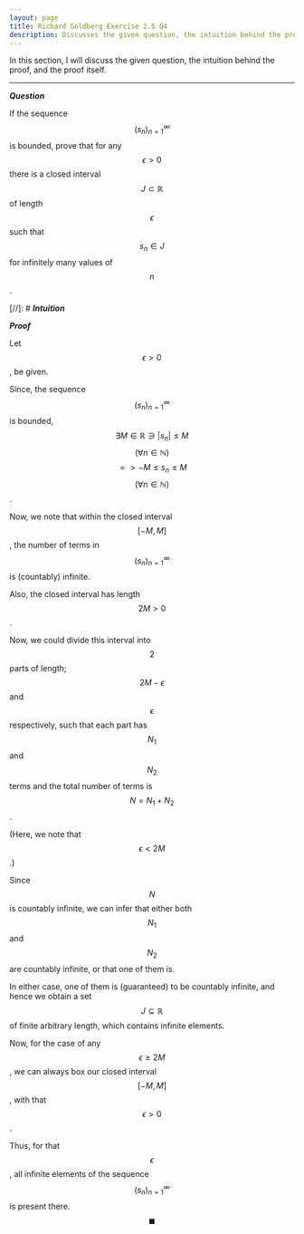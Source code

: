```yaml
---
layout: page
title: Richard Goldberg Exercise 2.5 Q4
description: Discusses the given question, the intuition behind the proof, and the proof itself
---
```


In this section, I will discuss the given question, the intuition behind the proof, and the
proof itself.

---

_**Question**_

If the sequence $$(s_n)_{n=1}^\infty$$ is bounded, prove that for any $$\epsilon > 0$$ there is a
closed interval $$J \subset \mathbb{R}$$ of length $$\epsilon$$ such that $$s_n \in J$$ for
infinitely many values of $$n$$.

[//]: # _**Intuition**_

_**Proof**_

Let $$\epsilon > 0$$, be given.

Since, the sequence $$(s_n)_{n=1}^\infty$$ is bounded,
$$\exists M \in \mathbb{R} \ni \left\lvert s_n \right\rvert \leqslant M$$
$$(\forall n \in \mathbb{N})$$ $$ => -M \leqslant s_n \leqslant M$$
$$(\forall n \in \mathbb{N})$$.

Now, we note that within the closed interval $$[-M, M]$$, the number of terms in
$$(s_n)_{n=1}^\infty$$ is (countably) infinite.

Also, the closed interval has length $$2M > 0$$.

Now, we could divide this interval into $$2$$ parts of length; $$2M - \epsilon$$ and
$$\epsilon$$ respectively, such that each part has $$N_1$$ and $$N_2$$ terms and the total
number of terms is $$N = N_1 + N_2$$.

(Here, we note that $$\epsilon < 2M$$.)

Since $$N$$ is countably infinite, we can infer that either both $$N_1$$ and $$N_2$$ are
countably infinite, or that one of them is.

In either case, one of them is (guaranteed) to be countably infinite, and hence
we obtain a set $$J \subseteq \mathbb{R}$$ of finite arbitrary length, which
contains infinite elements.

Now, for the case of any $$\epsilon \geqslant 2M$$, we can always box our closed interval $$[-M, M]$$,
with that $$\epsilon > 0$$.

Thus, for that $$\epsilon$$, all infinite elements of the sequence $$(s_n)_{n=1}^\infty$$
is present there. $$\blacksquare$$
